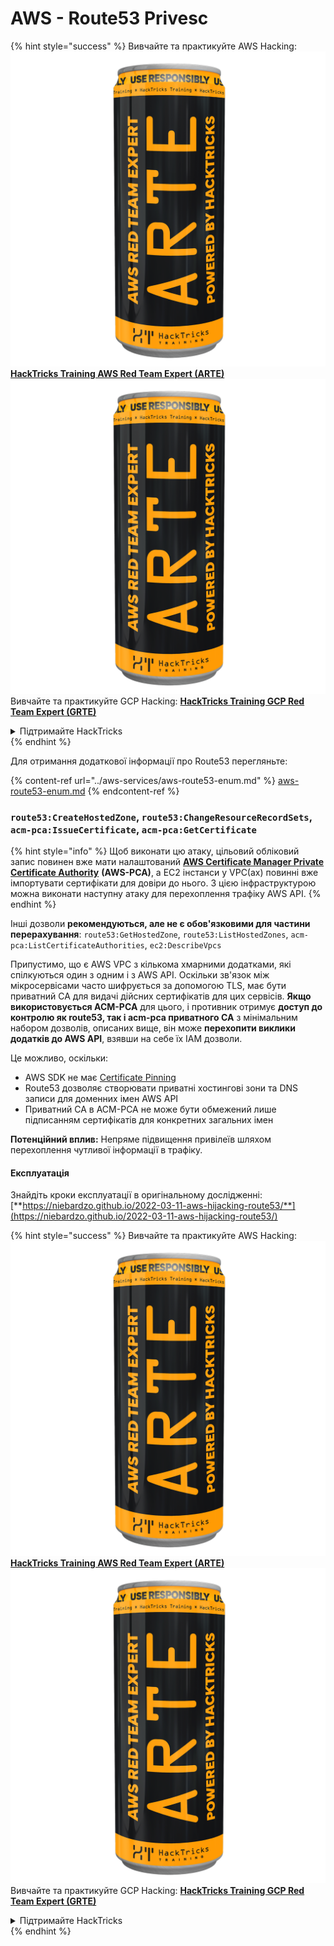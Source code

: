 # AWS - Route53 Privesc

{% hint style="success" %}
Вивчайте та практикуйте AWS Hacking:<img src="../../../.gitbook/assets/image (1) (1) (1).png" alt="" data-size="line">[**HackTricks Training AWS Red Team Expert (ARTE)**](https://training.hacktricks.xyz/courses/arte)<img src="../../../.gitbook/assets/image (1) (1) (1).png" alt="" data-size="line">\
Вивчайте та практикуйте GCP Hacking: <img src="../../../.gitbook/assets/image (2).png" alt="" data-size="line">[**HackTricks Training GCP Red Team Expert (GRTE)**<img src="../../../.gitbook/assets/image (2).png" alt="" data-size="line">](https://training.hacktricks.xyz/courses/grte)

<details>

<summary>Підтримайте HackTricks</summary>

* Перевірте [**плани підписки**](https://github.com/sponsors/carlospolop)!
* **Приєднуйтесь до** 💬 [**групи Discord**](https://discord.gg/hRep4RUj7f) або [**групи telegram**](https://t.me/peass) або **слідкуйте** за нами в **Twitter** 🐦 [**@hacktricks\_live**](https://twitter.com/hacktricks_live)**.**
* **Діліться хакерськими трюками, надсилаючи PR до** [**HackTricks**](https://github.com/carlospolop/hacktricks) та [**HackTricks Cloud**](https://github.com/carlospolop/hacktricks-cloud) репозиторіїв на github.

</details>
{% endhint %}

Для отримання додаткової інформації про Route53 перегляньте:

{% content-ref url="../aws-services/aws-route53-enum.md" %}
[aws-route53-enum.md](../aws-services/aws-route53-enum.md)
{% endcontent-ref %}

### `route53:CreateHostedZone`, `route53:ChangeResourceRecordSets`, `acm-pca:IssueCertificate`, `acm-pca:GetCertificate`

{% hint style="info" %}
Щоб виконати цю атаку, цільовий обліковий запис повинен вже мати налаштований [**AWS Certificate Manager Private Certificate Authority**](https://aws.amazon.com/certificate-manager/private-certificate-authority/) **(AWS-PCA)**, а EC2 інстанси у VPC(ах) повинні вже імпортувати сертифікати для довіри до нього. З цією інфраструктурою можна виконати наступну атаку для перехоплення трафіку AWS API.
{% endhint %}

Інші дозволи **рекомендуються, але не є обов'язковими для частини перерахування**: `route53:GetHostedZone`, `route53:ListHostedZones`, `acm-pca:ListCertificateAuthorities`, `ec2:DescribeVpcs`

Припустимо, що є AWS VPC з кількома хмарними додатками, які спілкуються один з одним і з AWS API. Оскільки зв'язок між мікросервісами часто шифрується за допомогою TLS, має бути приватний CA для видачі дійсних сертифікатів для цих сервісів. **Якщо використовується ACM-PCA** для цього, і противник отримує **доступ до контролю як route53, так і acm-pca приватного CA** з мінімальним набором дозволів, описаних вище, він може **перехопити виклики додатків до AWS API**, взявши на себе їх IAM дозволи.

Це можливо, оскільки:

* AWS SDK не має [Certificate Pinning](https://www.digicert.com/blog/certificate-pinning-what-is-certificate-pinning)
* Route53 дозволяє створювати приватні хостингові зони та DNS записи для доменних імен AWS API
* Приватний CA в ACM-PCA не може бути обмежений лише підписанням сертифікатів для конкретних загальних імен

**Потенційний вплив:** Непряме підвищення привілеїв шляхом перехоплення чутливої інформації в трафіку.

#### Експлуатація <a href="#discovery" id="discovery"></a>

Знайдіть кроки експлуатації в оригінальному дослідженні: [**https://niebardzo.github.io/2022-03-11-aws-hijacking-route53/**](https://niebardzo.github.io/2022-03-11-aws-hijacking-route53/)

{% hint style="success" %}
Вивчайте та практикуйте AWS Hacking:<img src="../../../.gitbook/assets/image (1) (1) (1).png" alt="" data-size="line">[**HackTricks Training AWS Red Team Expert (ARTE)**](https://training.hacktricks.xyz/courses/arte)<img src="../../../.gitbook/assets/image (1) (1) (1).png" alt="" data-size="line">\
Вивчайте та практикуйте GCP Hacking: <img src="../../../.gitbook/assets/image (2).png" alt="" data-size="line">[**HackTricks Training GCP Red Team Expert (GRTE)**<img src="../../../.gitbook/assets/image (2).png" alt="" data-size="line">](https://training.hacktricks.xyz/courses/grte)

<details>

<summary>Підтримайте HackTricks</summary>

* Перевірте [**плани підписки**](https://github.com/sponsors/carlospolop)!
* **Приєднуйтесь до** 💬 [**групи Discord**](https://discord.gg/hRep4RUj7f) або [**групи telegram**](https://t.me/peass) або **слідкуйте** за нами в **Twitter** 🐦 [**@hacktricks\_live**](https://twitter.com/hacktricks_live)**.**
* **Діліться хакерськими трюками, надсилаючи PR до** [**HackTricks**](https://github.com/carlospolop/hacktricks) та [**HackTricks Cloud**](https://github.com/carlospolop/hacktricks-cloud) репозиторіїв на github.

</details>
{% endhint %}

